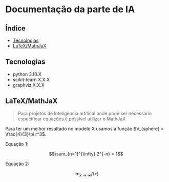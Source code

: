 # Documentação da parte de IA

## Índice

- [Tecnologias](#tecnologias)
- [LaTeX/MathJaX](#latex/mathjax)

## Tecnologias

- python 3.10.X
- scikit-learn X.X.X
- graphviz X.X.X

## LaTeX/MathJaX

> Para projetos de Inteligência artifical onde pode ser necessário especificar equações é possível utilizar o MathJaX

Para ter um melhor resultado no modelo X usamos a função $V_{sphere} = \frac{4}{3}\pi r^3$.

Equação 1:

$$\sum_{n=1}^{\infty} 2^{-n} = 1$$

Equação 2:

$$\lim_{x\to\infty} f(x)$$
